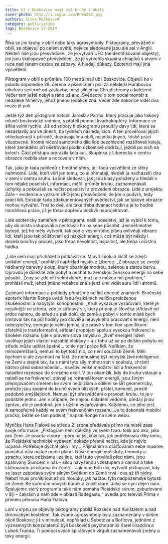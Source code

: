 ```yaml
---
title: Už i Boskovice mají své kruhy v obilí
cover-photo: http://i.imgur.com/Rh5n292.jpg
authors: Jitka Melkusová
category: publicistika
tags: Boskovice 27-2014 
---
```


Říká se jim kruhy v obilí nebo taky agrosymboly. Piktogramy, převážně v obilí, se objevují po celém světě, nejvíce sledované jsou ale asi v Anglii. Někteří lidé jsou přesvědčeni, že je vytváří UFO (neidentifikované objekty), jiní jsou skálopevně přesvědčeni, že je vytvořila skupina chlapíků s pivem v ruce nad ránem cestou ze zábavy. A hledají důkazy. Ezoterici mají jiná vysvětlení.

Piktogram v obilí o průměru 160 metrů mají už i Boskovice. Objevili ho v sobotu dopoledne 28. června v pšeničném poli za někdejší Hurábovou cihelnou severně od zástavby, mezi silnicí na Chrudichromy a kolejemi. Večer tam ještě nebyl a ráno už ano. Svědectví o tom podal montér z nedaleké Minervy, jehož jméno redakce zná. Večer zde dokonce viděl dva muže jít poli. 

Ještě týž den piktogram natočil Jaroslav Parma, který pracuje jako tiskový mluvčí boskovické radnice, s přáteli pomocí kvadrokoptéry. Informace se šířila velmi rychle. Již od soboty k piktogramu proudily davy lidí, které se nezastavily ani ve dnech, ba týdnech následujících. A ten prověřoval jejich ohleduplnost k přírodě, dozrávajícímu obilí, majetku jiných, lidské práci všeobecně. Kromě ničení samotného díla lidé bezohledně rozšiřovali koleje, které zemědělci při ošetřování plodin úzkostlivě dodržují, jezdili po nich na kolech. Část přístupu prorazila kola aut. Skupinka z Liberecka v centru obrazce rozbila stan a nocovala v něm.

Tak, jako je řada pohledů z hmotné sféry, je i řada vysvětlení ze sféry nehmotné. Lidé, kteří věří jen tomu, co si ohmatají, hledali (a nacházeli) díru v zemi v centru kruhu. Lačně sledovali, jak jsou klasy položeny a hledali v tom nějaké poselství, informaci, měřili průměr kruhu, zaznamenávali úchylky a pokoušeli se načíst poselství z provedení obrazce. Lidé z projektu Záře – evidence a výzkum UFO jsou přesvědčeni, že jde o podvrh, tedy práci lidí. Existuje řada zdokumentovaných svědectví, jak se takové obrazce mohou vytvářet. Trvá to dvě, ale také třeba dvanáct hodin a je to hodně namáhavá práce, již je třeba dopředu pečlivě naprojektovat.

Lidé ezotericky zaměření v piktogramu našli poselství, jež je vybízí k tomu, aby do místa vstupovali a nechávali ho na sebe působit. Jemněhmotné bytosti, jež ho měly vytvořit, tak podle vesmírného plánu ovlivňují vibrace lidí, kteří jsou tak očišťováni od nízkých energií, což může být někdy i docela bouřlivý proces, jako třeba nevolnost, ospalost, ale třeba i očistná hádka.

„Lidé sem mají přicházet a potkávat se. Mluvit spolu a čistit se zdejší unikátní energií,“ prohlásil například mystik z Liberce. „Z obrazce se zvedá nádherný barevný sloup, který obsahuje modrou, zelenou a zlatou barvu. Opravdu je důležité zde pobýt a nechat tu zemskou ženskou energii na sebe působit. Ženy se zde cítí velmi dobře, muži ale můžou mít problém,“ prohlásil muž, jehož jméno redakce zná a jenž umí vidět auru lidí i stromů.

Zajímavé informace a pohledy přinášíme od lidí obecně známých. Brněnský ezoterik Martin Ronge uvádí řadu fyzikálních veličin proloženou zkušenostmi a nabytými schopnostmi. „Kruh vykazuje vyzařování, které je nejsilnější ve středu, zde je střídavý vír, který připojuje člověka střídavě od srdce nahoru, do středu a pak dolů, do země a pobyt v tomto místě bych limitoval tak na půl hodiny pro člověka neuvyklého pracovat s energií, není nebezpečný, energie je velmi jemná, ale právě v tom tkví specifikum: zřetelně je transformační, střídání propojení spolu s vysokou frekvencí o širokém rozsahu (jde v pravém slova smyslu o „živé“ energie) lidem uvolňuje jejich vlastní rozsáhlé blokády – a z toho už se po delším pobytu ve středu může udělat špatně… tohle není práce lidí. Neříkám, že mimozemšťanů, nemusí to být totiž nic, co není součástí Země. Měli bychom si ale zvyknout na fakt, že nemusíme být nejvyšší živé inteligence na Zemi a stejně tak, že s námi tyto síly mohou stát v souladu, chránit lidstvo před sebezničením… navštíví velké množství lidí a frekvenční naladění roznesou do širokého okolí. V ten okamžik, kdy do kruhu vstoupí a naladí se na frekvenci, stávají se retranslátorem energií, jsou živým přepojovačem směrem ke svým nejbližším a sdílení se šíří geometricky, protože jsou spojeni do kruhů svých blízkých, přátel, komunit, prostě podobně smýšlejících. Nemusí být přesvědčeni o pravosti kruhu, to je v podstatě jedno. Jen v případě, že nejsou naladěni vědomě, předají jinou zprávu, ale je podobná, jen s užším vyzařováním. Každému, co jeho jest. A samozřejmě každý ve svém frekvenčním rozsahu. Je to dokonalá mobilní pračka, běžte se tam podívat,“ napsal Ronge na svém webu.

Mytička Hana Fialová ve středu 2. srpna předávala přímo na místě zase svoje informace. „Piktogram není důležitý ve svém tvaru tolik pro oko, jako pro Zem. Je poseta otvory – póry na její kůži tak, jak potřebovala díky tomu, že Plejádské technické vybavení dokáže přesně načíst, kde je nejvíc ucpaná. Potřebuje dýchat jako i my… Přijímáním a očišťováním sebe musíme pomáhat naší matce podle plánu. Naše energie nečistoty, temnoty a strachu, které odžíváme i za jiné, kteří tuto vytvářeli před námi, jsou spalovány Sluncem v nás – sílou navýšenou vzestupem a danou! a také stahovanou ploskama do Země… Jak mne Bůh učí, vytvořit piktogram, kdy se laser zabodává svým silným Světlem do Země trvá i dva až tři týdny. Neboť musí proniknout až do hloubky, jak načtou tyto nadpozemské bytosti ze Země. Ke kořenům nových buněk a zničit staré. Jako se nyní děje i nám. Spalujeme starý program a také nám pomáhá Plejádské sérum, zabudované v šíji – čakrách a nám zde v oblasti Radegastu,“ uvedla pro televizi Prima v přímém přenosu Hana Fialová.

Loni v srpnu se objevily piktogramy poblíž Rozseče nad Kunštátem a nad drnovickým kostelem. Tak zvané agrosymboly byly zaznamenány v širším okolí Boskovic již v minulosti, například u Šebetova a Bořitova, jedněmi z významných konzulatantů byli boskovičtí psychotronici Karel Hrazdira a Luboš Trunda. Ti pomocí svých spirálových virgulí zaznamenávali změny a toky energií.
